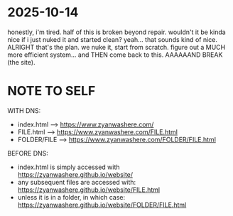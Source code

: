 # 2025-10-14
honestly, i'm tired. half of this is broken beyond repair.
wouldn't it be kinda nice if i just nuked it and started clean?
yeah... that sounds kind of nice. ALRIGHT that's the plan.
we nuke it, start from scratch. figure out a MUCH more efficient system...
and THEN come back to this. AAAAAAND BREAK (the site).


# NOTE TO SELF

WITH DNS:
- index.html --> https://www.zyanwashere.com/
- FILE.html --> https://www.zyanwashere.com/FILE.html
- FOLDER/FILE --> https://www.zyanwashere.com/FOLDER/FILE.html

BEFORE DNS:
- index.html is simply accessed with https://zyanwashere.github.io/website/
- any subsequent files are accessed with: https://zyanwashere.github.io/website/FILE.html
- unless it is in a folder, in which case: https://zyanwashere.github.io/website/FOLDER/FILE.html



